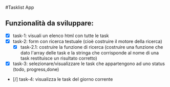 #Tasklist App

## Funzionalità da sviluppare:

- [x] task-1: visuali un elenco html con tutte le task
- [x] task-2: form con ricerca testuale (cioè costruire il motore della ricerca)
    - [x] task-2.1: costruire la funzione di ricerca (costruire una funzione che dato l'array delle task e la stringa che corrisponde al nome di una task restituisce un risultato corretto)
- [x] task-3: selezionare/visualizzare le task che appartengono ad uno status (todo, progress,done)
- [/] task-4: visualizza le task del giorno corrente
